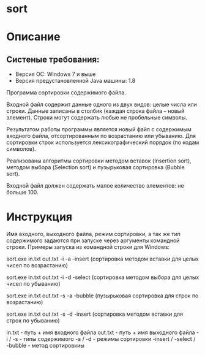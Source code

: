 # sort

# Описание

## Систеные требования:
- Версия ОС: Windows 7 и выше
- Версия предустановленной Java машины: 1.8

Программа сортировки содержимого файла.

Входной файл содержит данные одного из двух видов: целые числа или строки. Данные записаны
в столбик (каждая строка файла – новый элемент). Строки могут содержать любые не пробельные
символы.

Результатом работы программы является новый файл с содержимым входного файла,
отсортированным по возрастанию или убыванию. Для сортировки строк используется
лексикографический порядок (по кодам символов).

Реализованы алгоритмы сортировки методом вставок (Insertion sort), методом выбора (Selection sort) и пузырьковая сортировка (Bubble sort).

Входной файл должен содержать малое количество элементов: не больше 100.

# Инструкция

Имя входного, выходного файла, режим сортировки, а так же тип содержимого задаются при
запуске через аргументы командной строки. Примеры запуска из командной строки для Windows:

sort.exe in.txt out.txt -i -a -insert (сортировка методом вставки для целых чисел по возрастанию)

sort.exe in.txt out.txt -i -d -select (сортировка методом выбора для целых чисел по убыванию)

sort.exe in.txt out.txt -s -a -bubble (пузырьковая сортировка для строк по возрастанию)

sort.exe in.txt out.txt -s -d -insert (сортировка методом вставки для строк по убыванию)


in.txt - путь + имя входного файла
out.txt - путь + имя выходного файла
-i / -s - типы содержимого
-a / -d - режимы сортировки
-insert / -select / -bubble - метод сортировкиы
